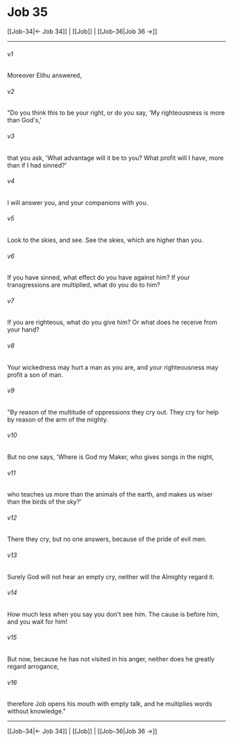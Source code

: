 # Job 35

[[Job-34|← Job 34]] | [[Job]] | [[Job-36|Job 36 →]]
***



###### v1 
Moreover Elihu answered, 

###### v2 
"Do you think this to be your right, or do you say, 'My righteousness is more than God's,' 

###### v3 
that you ask, 'What advantage will it be to you? What profit will I have, more than if I had sinned?' 

###### v4 
I will answer you, and your companions with you. 

###### v5 
Look to the skies, and see. See the skies, which are higher than you. 

###### v6 
If you have sinned, what effect do you have against him? If your transgressions are multiplied, what do you do to him? 

###### v7 
If you are righteous, what do you give him? Or what does he receive from your hand? 

###### v8 
Your wickedness may hurt a man as you are, and your righteousness may profit a son of man. 

###### v9 
"By reason of the multitude of oppressions they cry out. They cry for help by reason of the arm of the mighty. 

###### v10 
But no one says, 'Where is God my Maker, who gives songs in the night, 

###### v11 
who teaches us more than the animals of the earth, and makes us wiser than the birds of the sky?' 

###### v12 
There they cry, but no one answers, because of the pride of evil men. 

###### v13 
Surely God will not hear an empty cry, neither will the Almighty regard it. 

###### v14 
How much less when you say you don't see him. The cause is before him, and you wait for him! 

###### v15 
But now, because he has not visited in his anger, neither does he greatly regard arrogance, 

###### v16 
therefore Job opens his mouth with empty talk, and he multiplies words without knowledge."

***
[[Job-34|← Job 34]] | [[Job]] | [[Job-36|Job 36 →]]
